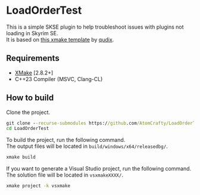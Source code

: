 # LoadOrderTest

This is a simple SKSE plugin to help troubleshoot issues with plugins not loading in Skyrim SE.  
It is based on [this xmake template](https://github.com/libxse/commonlibsse-ng-template) by [qudix](https://github.com/qudix).

## Requirements
* [XMake](https://xmake.io) [2.8.2+]
* C++23 Compiler (MSVC, Clang-CL)

## How to build
Clone the project.
```bat
git clone --recurse-submodules https://github.com/AtomCrafty/LoadOrderTest.git
cd LoadOrderTest
```

To build the project, run the following command.  
The output files will be located in `build/windows/x64/releasedbg/`.
```bat
xmake build
```

If you want to generate a Visual Studio project, run the following command.  
The solution file will be located in `vsxmakeXXXX/`.
```bat
xmake project -k vsxmake
```
